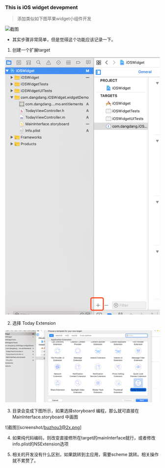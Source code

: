 ### This is iOS widget devepment

> 添加类似如下图苹果widget小组件开发

![截图](screenshot/shot1.peg)

* 其实步骤非常简单，但是觉得这个功能应该记录一下。

1. 创建一个扩展target

![截图](screenshot/buzhou1@2x.png)

2. 选择 Today Extension

![截图](screenshot/buzhou2@2x.png)

3. 目录会变成下图所示，如果选择storyboard 编程，那么就可直接在MainInterface.storyboard 中画图

![截图][screenshot/buzhou3@2x.png]

4. 如果纯代码编码，则改变直接修所在target的mainInterface就行，或者修改info.plist的NSExtension选项

5. 相关的开发没有什么区别，如果跳转到主应用，需要scheme 跳转。相关操作就不累赘了。
